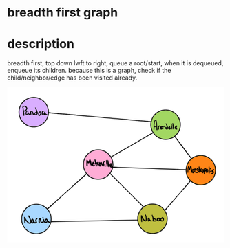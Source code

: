 # breadth first graph

# description
breadth first, top down lwft to right, queue a root/start, when it is dequeued, enqueue its children. because this is a graph, check if the child/neighbor/edge has been visited already.


![breadth first graph](assets/breadth_first_graph.png)





